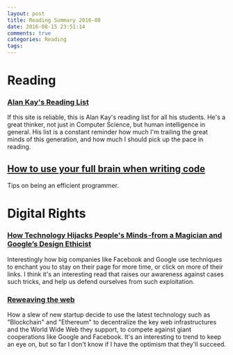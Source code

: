```yaml
---
layout: post
title: Reading Summary 2016-08
date: 2016-08-15 23:51:14
comments: true
categories: Reading
tags:
---
```


# Reading

### [Alan Kay's Reading List](http://www.squeakland.org/resources/books/readingList.jsp)

If this site is reliable, this is Alan Kay's reading list for all his students. He's a great thinker, not just in Computer Science, but human intelligence in general. His list is a constant reminder how much I'm trailing the great minds of this generation, and how much I should pick up the pace in reading.

## [How to use your full brain when writing code](http://chrismm.com/blog/how-to-use-your-full-brain-when-writing-code/)

Tips on being an efficient programmer.

# Digital Rights

### [How Technology Hijacks People's Minds -from a Magician and Google’s Design Ethicist](https://medium.com/swlh/how-technology-hijacks-peoples-minds-from-a-magician-and-google-s-design-ethicist-56d62ef5edf3#.c9i8kx8cg)

Interestingly how big companies like Facebook and Google use techniques to enchant you to stay on their page for more time, or click on more of their links. I think it's an interesting read that raises our awareness against cases such tricks, and help us defend ourselves from such exploitation.

### [Reweaving the web](http://www.economist.com/news/business/21700642-slew-startups-trying-decentralise-online-world-reweaving-web?fsrc=scn/tw/te/pe/ed/reweavingtheweb)

How a slew of new startup decide to use the latest technology such as "Blockchain" and "Ethereum" to decentralize the key web infrastructures and the World Wide Web they support, to compete against giant cooperations like Google and Facebook. It's an interesting to trend to keep an eye on, but so far I don't know if I have the optimism that they'll succeed.
